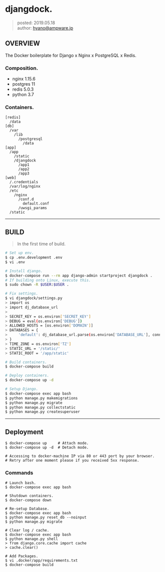 djangdock.
===============

> posted: 2019.05.18  
> author: hyano@ampware.jp

## OVERVIEW
The Docker boilerplate for Django x Nginx x PostgreSQL x Redis.

### Composition.
- nginx 1.15.6
- postgres 11
- redis 5.0.3
- python 3.7

### Containers.
```
[redis]
  /data
[db]
  /var
    /lib
      /postgresql
        /data
[app]
  /app
    /static
    /djangdock
      /app1
      /app2
      /app3
[web]
  /.credentials
  /var/log/nginx
  /etc
    /nginx
      /conf.d
        default.conf
      /uwsgi_params
  /static
```


------


## BUILD
> In the first time of build.

```sh
# Set up env.
$ cp .env.development .env
$ vi .env

# Install django.
$ docker-compose run --rm app django-admin startproject djangdock .
# If building onto Linux, execute this.
$ sudo chown -R $USER:$USER .

# Fix settings.
$ vi djangdock/settings.py
> import os
> import dj_database_url
>
> SECRET_KEY = os.environ['SECRET_KEY']
> DEBUG = eval(os.environ['DEBUG'])
> ALLOWED_HOSTS = [os.environ['DOMAIN']]
> DATABASES = {
>     'default': dj_database_url.parse(os.environ['DATABASE_URL'], conn_max_age=600)
> }
> TIME_ZONE = os.environ['TZ']
> STATIC_URL = '/static/'
> STATIC_ROOT = '/app/static'

# Build containers.
$ docker-compose build

# Deploy containers.
$ docker-compose up -d

# Setup Django.
$ docker-compose exec app bash
$ python manage.py makemigrations
$ python manage.py migrate
$ python manage.py collectstatic
$ python manage.py createsuperuser
```


------


## Deployment
```
$ docker-compose up     # Attach mode.
$ docker-compose up -d  # Detach mode.

# Accessing to docker-machine IP via 80 or 443 port by your browser.
# Retry after one moment please if you received 5xx response.
```

### Commands
```
# Launch bash.
$ docker-compose exec app bash

# Shutdown containers.
$ docker-compose down

# Re-setup Database.
$ docker-compose exec app bash
$ python manage.py reset_db --noinput
$ python manage.py migrate

# Clear log / cache.
$ docker-compose exec app bash
$ python manage.py shell
> from django.core.cache import cache
> cache.clear()

# Add Packages.
$ vi .docker/app/requirements.txt
$ docker-compose build
```
